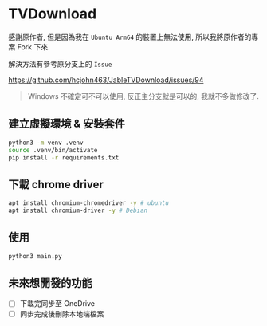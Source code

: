 # TVDownload

感謝原作者, 但是因為我在 `Ubuntu Arm64` 的裝置上無法使用, 所以我將原作者的專案 Fork 下來.

解決方法有參考原分支上的 `Issue` 

https://github.com/hcjohn463/JableTVDownload/issues/94

> Windows 不確定可不可以使用, 反正主分支就是可以的, 我就不多做修改了.

## 建立虛擬環境 & 安裝套件

```bash
python3 -m venv .venv
source .venv/bin/activate
pip install -r requirements.txt
```


## 下載 chrome driver

```bash
apt install chromium-chromedriver -y # ubuntu
apt install chromium-driver -y # Debian
```

## 使用

```bash
python3 main.py
```

## 未來想開發的功能

- [ ] 下載完同步至 OneDrive
- [ ] 同步完成後刪除本地端檔案